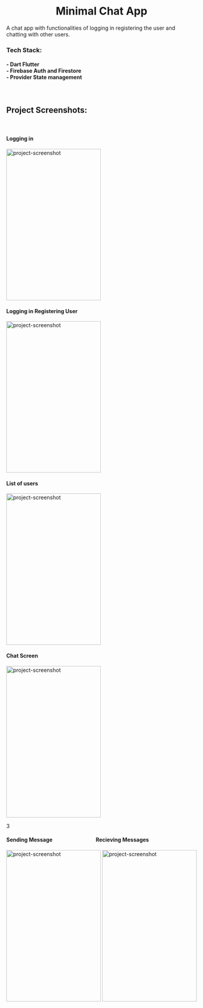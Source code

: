 <h1 align="center" id="title">Minimal Chat App</h1>

<p id="description">A chat app with functionalities of logging in registering the user and chatting with other users.</p>
<h3>Tech Stack:
<br>
<h4>
- Dart Flutter
<br>
- Firebase Auth and Firestore
<br>
- Provider State management
<h4>
</h3>
<br>

<h2>Project Screenshots:</h2>
<br>
<h4>Logging in</h4>
<img src="https://picsum.photos/200" alt="project-screenshot" width="250" height="400/">
<h4>Logging in Registering User</h4>
<img src="https://picsum.photos/200" alt="project-screenshot" width="250" height="400/">

<br>
<h4>List of users</h4>

<img src="https://picsum.photos/200" alt="project-screenshot" width="250" height="400/">
<h4>Chat Screen</h4>

<img src="https://picsum.photos/200" alt="project-screenshot" width="250" height="400/">

3
<h4>Sending Message&ensp;&ensp; &emsp;&ensp; &emsp;&ensp; &emsp;&ensp; &emsp;&ensp; Recieving Messages</h4>

<img src="https://picsum.photos/200" alt="project-screenshot" width="250" height="400/">

<img src="https://picsum.photos/200" alt="project-screenshot" width="250" height="400/">
